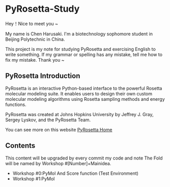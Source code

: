 # PyRosetta-Study

Hey！Nice to meet you ~

My name is Chen Harusaki. I'm a biotechnology sophomore student in Beijing Polytechnic in China.

This project is my note for studying PyRosetta and exercising English to write something. If my grammar or spelling has any mistake, tell me how to fix my mistake.
Thank you ~
## PyRosetta Introduction
PyRosetta is an interactive Python-based interface to the powerful Rosetta molecular modeling suite. It enables users to design their own custom molecular modeling algorithms using Rosetta sampling methods and energy functions.

PyRosetta was created at Johns Hopkins University by Jeffrey J. Gray, Sergey Lyskov, and the PyRosetta Team.

You can see more on this website [PyRosetta Home](http://www.pyrosetta.org/home)

## Contents
This content will be upgraded by every commit my code and note
The Fold will be named by Workshop #[Number]+Mainidea.
- Workshop #0:PyMol And Score function (Test Environment)
- Workshop #1:PyMol
